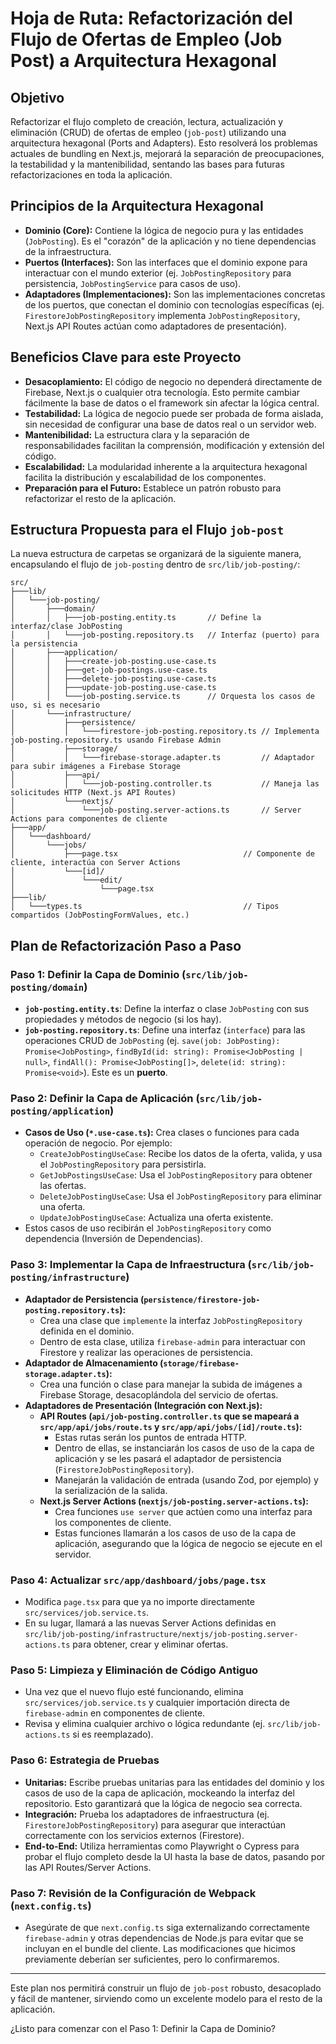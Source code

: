 # Hoja de Ruta: Refactorización del Flujo de Ofertas de Empleo (Job Post) a Arquitectura Hexagonal

## Objetivo

Refactorizar el flujo completo de creación, lectura, actualización y eliminación (CRUD) de ofertas de empleo (`job-post`) utilizando una arquitectura hexagonal (Ports and Adapters). Esto resolverá los problemas actuales de bundling en Next.js, mejorará la separación de preocupaciones, la testabilidad y la mantenibilidad, sentando las bases para futuras refactorizaciones en toda la aplicación.

## Principios de la Arquitectura Hexagonal

*   **Dominio (Core):** Contiene la lógica de negocio pura y las entidades (`JobPosting`). Es el "corazón" de la aplicación y no tiene dependencias de la infraestructura.
*   **Puertos (Interfaces):** Son las interfaces que el dominio expone para interactuar con el mundo exterior (ej. `JobPostingRepository` para persistencia, `JobPostingService` para casos de uso).
*   **Adaptadores (Implementaciones):** Son las implementaciones concretas de los puertos, que conectan el dominio con tecnologías específicas (ej. `FirestoreJobPostingRepository` implementa `JobPostingRepository`, Next.js API Routes actúan como adaptadores de presentación).

## Beneficios Clave para este Proyecto

*   **Desacoplamiento:** El código de negocio no dependerá directamente de Firebase, Next.js o cualquier otra tecnología. Esto permite cambiar fácilmente la base de datos o el framework sin afectar la lógica central.
*   **Testabilidad:** La lógica de negocio puede ser probada de forma aislada, sin necesidad de configurar una base de datos real o un servidor web.
*   **Mantenibilidad:** La estructura clara y la separación de responsabilidades facilitan la comprensión, modificación y extensión del código.
*   **Escalabilidad:** La modularidad inherente a la arquitectura hexagonal facilita la distribución y escalabilidad de los componentes.
*   **Preparación para el Futuro:** Establece un patrón robusto para refactorizar el resto de la aplicación.

## Estructura Propuesta para el Flujo `job-post`

La nueva estructura de carpetas se organizará de la siguiente manera, encapsulando el flujo de `job-posting` dentro de `src/lib/job-posting/`:

```
src/
├───lib/
│   └───job-posting/
│       ├───domain/
│       │   ├───job-posting.entity.ts       // Define la interfaz/clase JobPosting
│       │   └───job-posting.repository.ts   // Interfaz (puerto) para la persistencia
│       ├───application/
│       │   ├───create-job-posting.use-case.ts
│       │   ├───get-job-postings.use-case.ts
│       │   ├───delete-job-posting.use-case.ts
│       │   ├───update-job-posting.use-case.ts
│       │   └───job-posting.service.ts      // Orquesta los casos de uso, si es necesario
│       └───infrastructure/
│           ├───persistence/
│           │   └───firestore-job-posting.repository.ts // Implementa job-posting.repository.ts usando Firebase Admin
│           ├───storage/
│           │   └───firebase-storage.adapter.ts         // Adaptador para subir imágenes a Firebase Storage
│           ├───api/
│           │   └───job-posting.controller.ts           // Maneja las solicitudes HTTP (Next.js API Routes)
│           └───nextjs/
│               └───job-posting.server-actions.ts       // Server Actions para componentes de cliente
├───app/
│   └───dashboard/
│       └───jobs/
│           ├───page.tsx                            // Componente de cliente, interactúa con Server Actions
│           └───[id]/
│               └───edit/
│                   └───page.tsx
├───lib/
│   └───types.ts                                    // Tipos compartidos (JobPostingFormValues, etc.)
```

## Plan de Refactorización Paso a Paso

### Paso 1: Definir la Capa de Dominio (`src/lib/job-posting/domain`)

*   **`job-posting.entity.ts`**: Define la interfaz o clase `JobPosting` con sus propiedades y métodos de negocio (si los hay).
*   **`job-posting.repository.ts`**: Define una interfaz (`interface`) para las operaciones CRUD de `JobPosting` (ej. `save(job: JobPosting): Promise<JobPosting>`, `findById(id: string): Promise<JobPosting | null>`, `findAll(): Promise<JobPosting[]>`, `delete(id: string): Promise<void>`). Este es un **puerto**.

### Paso 2: Definir la Capa de Aplicación (`src/lib/job-posting/application`)

*   **Casos de Uso (`*.use-case.ts`):** Crea clases o funciones para cada operación de negocio. Por ejemplo:
    *   `CreateJobPostingUseCase`: Recibe los datos de la oferta, valida, y usa el `JobPostingRepository` para persistirla.
    *   `GetJobPostingsUseCase`: Usa el `JobPostingRepository` para obtener las ofertas.
    *   `DeleteJobPostingUseCase`: Usa el `JobPostingRepository` para eliminar una oferta.
    *   `UpdateJobPostingUseCase`: Actualiza una oferta existente.
*   Estos casos de uso recibirán el `JobPostingRepository` como dependencia (Inversión de Dependencias).

### Paso 3: Implementar la Capa de Infraestructura (`src/lib/job-posting/infrastructure`)

*   **Adaptador de Persistencia (`persistence/firestore-job-posting.repository.ts`):**
    *   Crea una clase que `implemente` la interfaz `JobPostingRepository` definida en el dominio.
    *   Dentro de esta clase, utiliza `firebase-admin` para interactuar con Firestore y realizar las operaciones de persistencia.
*   **Adaptador de Almacenamiento (`storage/firebase-storage.adapter.ts`):**
    *   Crea una función o clase para manejar la subida de imágenes a Firebase Storage, desacoplándola del servicio de ofertas.
*   **Adaptadores de Presentación (Integración con Next.js):**
    *   **API Routes (`api/job-posting.controller.ts` que se mapeará a `src/app/api/jobs/route.ts` y `src/app/api/jobs/[id]/route.ts`):**
        *   Estas rutas serán los puntos de entrada HTTP.
        *   Dentro de ellas, se instanciarán los casos de uso de la capa de aplicación y se les pasará el adaptador de persistencia (`FirestoreJobPostingRepository`).
        *   Manejarán la validación de entrada (usando Zod, por ejemplo) y la serialización de la salida.
    *   **Next.js Server Actions (`nextjs/job-posting.server-actions.ts`):**
        *   Crea funciones `use server` que actúen como una interfaz para los componentes de cliente.
        *   Estas funciones llamarán a los casos de uso de la capa de aplicación, asegurando que la lógica de negocio se ejecute en el servidor.

### Paso 4: Actualizar `src/app/dashboard/jobs/page.tsx`

*   Modifica `page.tsx` para que ya no importe directamente `src/services/job.service.ts`.
*   En su lugar, llamará a las nuevas Server Actions definidas en `src/lib/job-posting/infrastructure/nextjs/job-posting.server-actions.ts` para obtener, crear y eliminar ofertas.

### Paso 5: Limpieza y Eliminación de Código Antiguo

*   Una vez que el nuevo flujo esté funcionando, elimina `src/services/job.service.ts` y cualquier importación directa de `firebase-admin` en componentes de cliente.
*   Revisa y elimina cualquier archivo o lógica redundante (ej. `src/lib/job-actions.ts` si es reemplazado).

### Paso 6: Estrategia de Pruebas

*   **Unitarias:** Escribe pruebas unitarias para las entidades del dominio y los casos de uso de la capa de aplicación, mockeando la interfaz del repositorio. Esto garantizará que la lógica de negocio sea correcta.
*   **Integración:** Prueba los adaptadores de infraestructura (ej. `FirestoreJobPostingRepository`) para asegurar que interactúan correctamente con los servicios externos (Firestore).
*   **End-to-End:** Utiliza herramientas como Playwright o Cypress para probar el flujo completo desde la UI hasta la base de datos, pasando por las API Routes/Server Actions.

### Paso 7: Revisión de la Configuración de Webpack (`next.config.ts`)

*   Asegúrate de que `next.config.ts` siga externalizando correctamente `firebase-admin` y otras dependencias de Node.js para evitar que se incluyan en el bundle del cliente. Las modificaciones que hicimos previamente deberían ser suficientes, pero lo confirmaremos.

---

Este plan nos permitirá construir un flujo de `job-post` robusto, desacoplado y fácil de mantener, sirviendo como un excelente modelo para el resto de la aplicación.

¿Listo para comenzar con el Paso 1: Definir la Capa de Dominio?
